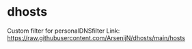 # dhosts
Custom filter for personalDNSfilter
Link:  https://raw.githubusercontent.com/ArsenijN/dhosts/main/hosts
